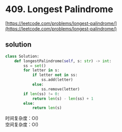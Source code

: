 # 409. Longest Palindrome
[https://leetcode.com/problems/longest-palindrome/](https://leetcode.com/problems/longest-palindrome/)


## solution

```python
class Solution:
    def longestPalindrome(self, s: str) -> int:
        ss = set()
        for letter in s:
            if letter not in ss:
                ss.add(letter)
            else:
                ss.remove(letter)
        if len(ss) != 0:
            return len(s) - len(ss) + 1
        else:
            return len(s)
```
时间复杂度：O() <br>
空间复杂度：O()
